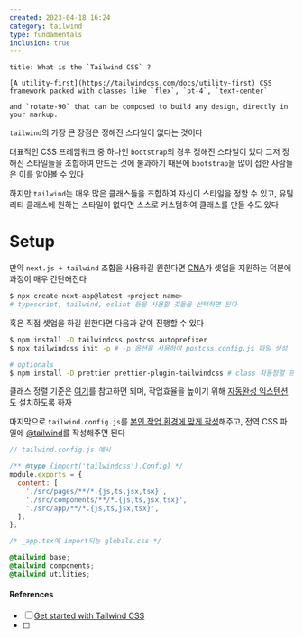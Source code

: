 ```yaml
---
created: 2023-04-18 16:24
category: tailwind
type: fundamentals
inclusion: true
---
```


```ad-quote
title: What is the `Tailwind CSS` ?

[A utility-first](https://tailwindcss.com/docs/utility-first) CSS framework packed with classes like `flex`, `pt-4`, `text-center`

and `rotate-90` that can be composed to build any design, directly in your markup.
```

`tailwind`의 가장 큰 장점은 정해진 스타일이 없다는 것이다

대표적인 CSS 프레임워크 중 하나인 `bootstrap`의 경우 정해진 스타일이 있다
그저 정해진 스타일들을 조합하여 만드는 것에 불과하기 때문에 `bootstrap`을 많이 접한 사람들은 이를 알아볼 수 있다

하지만 `tailwind`는 매우 많은 클래스들을 조합하여 자신이 스타일을 정할 수 있고, 유틸리티 클래스에 원하는 스타일이 없다면 스스로 커스텀하여 클래스를 만들 수도 있다

# Setup
만약 `next.js + tailwind` 조합을 사용하길 원한다면 [CNA](https://nextjs.org/docs/api-reference/create-next-app)가 셋업을 지원하는 덕분에 과정이 매우 간단해진다

```bash
$ npx create-next-app@latest <project name>
# typescript, tailwind, eslint 등을 사용할 것들을 선택하면 된다
```

혹은 직접 셋업을 하길 원한다면 다음과 같이 진행할 수 있다

```bash
$ npm install -D tailwindcss postcss autoprefixer
$ npx tailwindcss init -p # -p 옵션을 사용하여 postcss.config.js 파일 생성

# optionals
$ npm install -D prettier prettier-plugin-tailwindcss # class 자동정렬 프리티어 플러그인
```

클래스 정렬 기준은 [여기](https://tailwindcss.com/blog/automatic-class-sorting-with-prettier#how-classes-are-sorted)를 참고하면 되며,
작업효율을 높이기 위해 [자동완성 익스텐션](https://marketplace.visualstudio.com/items?itemName=bradlc.vscode-tailwindcss)도 설치하도록 하자

마지막으로 `tailwind.config.js`를 [본인 작업 환경에 맞게 작성](https://tailwindcss.com/docs/configuration#creating-your-configuration-file)해주고,
전역 CSS 파일에 [@tailwind](https://tailwindcss.com/docs/functions-and-directives#config)를 작성해주면 된다

```js
// tailwind.config.js 예시

/** @type {import('tailwindcss').Config} */
module.exports = {
  content: [
    './src/pages/**/*.{js,ts,jsx,tsx}',
    './src/components/**/*.{js,ts,jsx,tsx}',
    './src/app/**/*.{js,ts,jsx,tsx}',
  ],
};
```

```css
/* _app.tsx에 import되는 globals.css */

@tailwind base;
@tailwind components;
@tailwind utilities;
```










#### References
- [ ] [Get started with Tailwind CSS](https://tailwindcss.com/docs/installation)
- [ ]